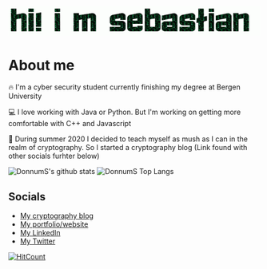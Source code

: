 ![Hi! My Name is Sebastian](https://github.com/DonnumS/DonnumS/raw/master/name.gif)

# About me

:fire: I'm a cyber security student currently finishing my degree at Bergen University

:computer: I love working with Java or Python. But I'm working on getting more comfortable with C++ and Javascript

:notebook: During summer 2020 I decided to teach myself as mush as I can in the realm of cryptography. So I started a cryptography blog (Link found with other socials furhter below)

<p float="left">
<img width="400" height="300" src='https://github-readme-stats.vercel.app/api?username=DonnumS&hide=["stars"]&show_icons=true&theme=tokyonight' alt="DonnumS's github stats">
<img width="600" height="300" src="https://github-readme-stats.vercel.app/api/top-langs/?username=DonnumS&hide_langs_below=1&theme=tokyonight" alt="DonnumS Top Langs">
<p/>

## Socials

- [My cryptography blog](https://sebdonnum.wordpress.com)
- [My portfolio/website](https://sebdonnum.netlify.app)
- [My LinkedIn](https://linkedin.com/in/sdonnum95)
- [My Twitter](https://twitter.com/NnumSebastian)

[![HitCount](http://hits.dwyl.com/DonnumS/DonnumS.svg)](http://hits.dwyl.com/DonnumS/DonnumS)
